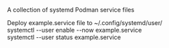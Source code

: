 A collection of systemd Podman service files

Deploy example.service file to ~/.config/systemd/user/<br />
systemctl --user enable --now example.service<br />
systemctl --user status example.service
